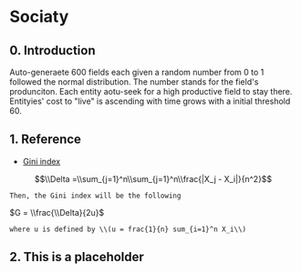 # Sociaty

## 0. Introduction

Auto-generaete 600 fields each given a random number from 0 to 1 followed the normal distribution. The number stands for the field's produnciton. Each entity aotu-seek for a high productive field to stay there. Entityies' cost to "live" is ascending with time grows with a initial threshold 60.

## 1. Reference

- [Gini index](https://en.wikipedia.org/wiki/Gini_coefficient)

$$\\Delta =\\sum_{j=1}^n\\sum_{j=1}^n\\frac{|X_j - X_i|}{n^2}$$
    
    Then, the Gini index will be the following

$G = \\frac{\\Delta}{2u}$
    
    where u is defined by \\(u = frac{1}{n} sum_{i=1}^n X_i\\)

## 2. This is a placeholder
